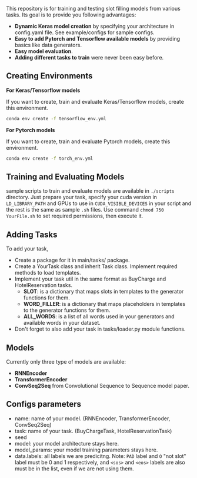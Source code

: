This repository is for training and testing slot filling models from various tasks.
Its goal is to provide you following advantages:
- **Dynamic Keras model creation** by specifying your architecture in config.yaml file. See example/configs for sample configs.
- **Easy to add Pytorch and Tensorflow available models** by providing basics like data generators.
- **Easy model evaluation**.
- **Adding different tasks to train** were never been easy before.

## Creating Environments

**For Keras/Tensorflow models**

If you want to create, train and evaluate Keras/Tensorflow models, create this environment.

```bash
conda env create -f tensorflow_env.yml
```


**For Pytorch models**

If you want to create, train and evaluate Pytorch models, create this environment.

```bash
conda env create -f torch_env.yml
```

## Training and Evaluating Models

sample scripts to train and evaluate models are available in `./scripts` directory.
Just prepare your task, specify your cuda version in `LD_LIBRARY_PATH` and GPUs to use in `CUDA_VISIBLE_DEVICES` in your script and the rest is the same as sample `.sh` files. 
Use command `chmod 750 YourFile.sh` to set required permissions, then execute it. 

## Adding Tasks
To add your task, 
- Create a package for it in main/tasks/ package.
- Create a YourTask class and inherit Task class. Implement required methods to load templates.
- Implement your task util in the same format as BuyCharge and HotelReservation tasks.
  - **SLOT**: is a dictionary that maps slots in templates to the generator functions for them.
  - **WORD_FILLER**: is a dictionary that maps placeholders in templates to the generator functions for them.
  - **ALL_WORDS**: is a list of all words used in your generators and available words in your dataset.
- Don't forget to also add your task in tasks/loader.py module functions.

## Models
Currently only three type of models are available:
- **RNNEncoder**
- **TransformerEncoder**
- **ConvSeq2Seq** from Convolutional Sequence to Sequence model paper.

## Configs parameters
- name: name of your model. (RNNEncoder, TransformerEncoder, ConvSeq2Seq)
- task: name of your task. (BuyChargeTask, HotelReservationTask)
- seed
- model: your model architecture stays here.
- model_params: your model training parameters stays here.
- data.labels: all labels we are predicitng. 
  Note: `PAD` label and `O` "not slot" label must be 0 and 1 respectively, and `<sos>` and `<eos>` labels are also must be in the list, even if we are not using them.


